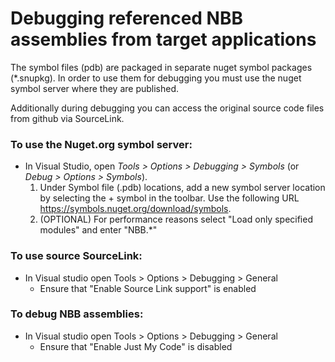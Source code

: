 Debugging referenced NBB assemblies from target applications
==
The symbol files (pdb) are packaged in separate nuget symbol packages (*.snupkg). In order to use them for debugging you must use the nuget symbol server where they are published.

Additionally during debugging you can access the original source code files from github via SourceLink. 

### To use the Nuget.org symbol server:
* In Visual Studio, open *Tools > Options > Debugging > Symbols* (or *Debug > Options > Symbols*).
   1. Under Symbol file (.pdb) locations, add a new symbol server location by selecting the + symbol in the toolbar. Use the following URL https://symbols.nuget.org/download/symbols.
   2. (OPTIONAL) For performance reasons select "Load only specified modules" and enter "NBB.*"

### To use source SourceLink:
* In Visual studio open Tools > Options > Debugging > General
    - Ensure that "Enable Source Link support" is enabled

### To debug NBB assemblies:
* In Visual studio open Tools > Options > Debugging > General
    - Ensure that "Enable Just My Code" is disabled
